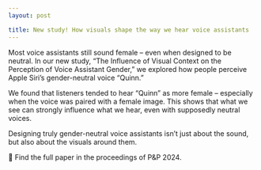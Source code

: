 ```yaml
---
layout: post

title: New study! How visuals shape the way we hear voice assistants
---
```


Most voice assistants still sound female – even when designed to be neutral. 
In our new study, “The Influence of Visual Context on the Perception of Voice Assistant Gender,” 
we explored how people perceive Apple Siri’s gender-neutral voice “Quinn.”

We found that listeners tended to hear “Quinn” as more female – especially when the voice was 
paired with a female image. This shows that what we see can strongly influence what we hear, 
even with supposedly neutral voices.

Designing truly gender-neutral voice assistants isn’t just about the sound, but also about the 
visuals around them.

📘 Find the full paper in the proceedings of P&P 2024. 
